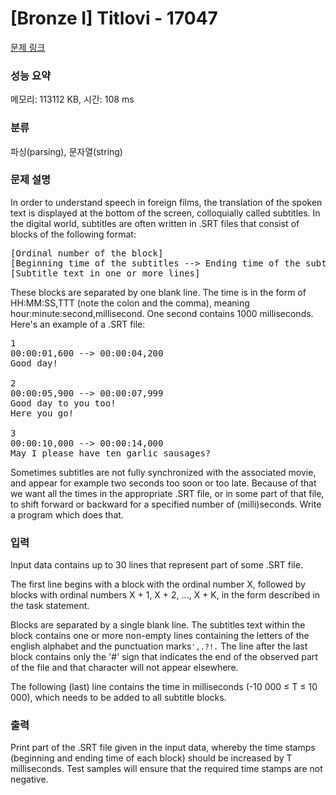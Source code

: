 # [Bronze I] Titlovi - 17047 

[문제 링크](https://www.acmicpc.net/problem/17047) 

### 성능 요약

메모리: 113112 KB, 시간: 108 ms

### 분류

파싱(parsing), 문자열(string)

### 문제 설명

<p>In order to understand speech in foreign films, the translation of the spoken text is displayed at the bottom of the screen, colloquially called subtitles. In the digital world, subtitles are often written in .SRT files that consist of blocks of the following format:</p>

<pre>[Ordinal number of the block]
[Beginning time of the subtitles --> Ending time of the subtitles]
[Subtitle text in one or more lines]</pre>

<p>These blocks are separated by one blank line. The time is in the form of HH:MM:SS,TTT (note the colon and the comma), meaning hour:minute:second,millisecond. One second contains 1000 milliseconds. Here's an example of a .SRT file:</p>

<pre>1
00:00:01,600 --> 00:00:04,200
Good day!

2
00:00:05,900 --> 00:00:07,999
Good day to you too!
Here you go!

3
00:00:10,000 --> 00:00:14,000
May I please have ten garlic sausages?</pre>

<p>Sometimes subtitles are not fully synchronized with the associated movie, and appear for example two seconds too soon or too late. Because of that we want all the times in the appropriate .SRT file, or in some part of that file, to shift forward or backward for a specified number of (milli)seconds. Write a program which does that.</p>

### 입력 

 <p>Input data contains up to 30 lines that represent part of some .SRT file.</p>

<p>The first line begins with a block with the ordinal number X, followed by blocks with ordinal numbers X + 1, X + 2, ..., X + K, in the form described in the task statement.</p>

<p>Blocks are separated by a single blank line. The subtitles text within the block contains one or more non-empty lines containing the letters of the english alphabet and the punctuation marks<code>',.?!.</code> The line after the last block contains only the '#' sign that indicates the end of the observed part of the file and that character will not appear elsewhere.</p>

<p>The following (last) line contains the time in milliseconds (-10 000 ≤ T ≤ 10 000), which needs to be added to all subtitle blocks.</p>

### 출력 

 <p>Print part of the .SRT file given in the input data, whereby the time stamps (beginning and ending time of each block) should be increased by T milliseconds. Test samples will ensure that the required time stamps are not negative.</p>

